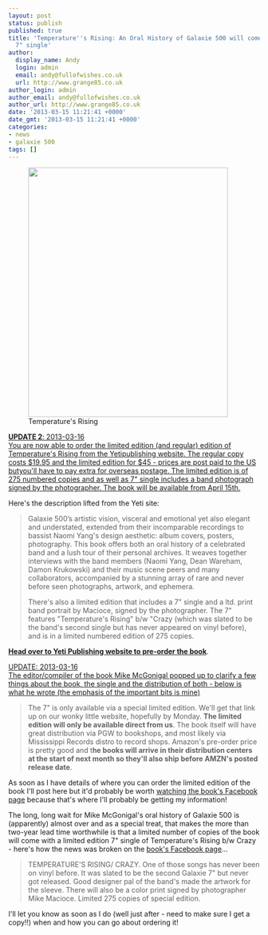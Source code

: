 ```yaml
---
layout: post
status: publish
published: true
title: 'Temperature''s Rising: An Oral History of Galaxie 500 will come with limited
  7" single'
author:
  display_name: Andy
  login: admin
  email: andy@fullofwishes.co.uk
  url: http://www.grange85.co.uk
author_login: admin
author_email: andy@fullofwishes.co.uk
author_url: http://www.grange85.co.uk
date: '2013-03-15 11:21:41 +0000'
date_gmt: '2013-03-15 11:21:41 +0000'
categories:
- news
- galaxie 500
tags: []
---
```

<p><figure class="caption aligncenter"><img src="https://media.fullofwishes.co.uk/images/misc/temprising_book.jpg" width="400" height="500" class /><figcaption class="caption-text"> Temperature's Rising</figcaption></figure>
<p><ins datetime="2013-03-17T09:21:22+00:00"><strong>UPDATE 2</strong>: 2013-03-16<br />
You are now able to order the limited edition (and regular) edition of Temperature's Rising from <a href="http://www.yetipublishing.com/">the Yetipublishing website</a>. The regular copy costs $19.95 and the limited edition for $45 - prices are post paid to the US butyou'll have to pay extra for overseas postage. The limited edition is of 275 numbered copies and as well as 7" single includes a band photograph signed by the photographer. The book will be available from April 15th.</p>
<p>Here's the description lifted from the Yeti site:</p>
<blockquote><p>Galaxie 500’s artistic vision, visceral and emotional yet also elegant and understated, extended from their incomparable recordings to bassist Naomi Yang's design aesthetic: album covers, posters, photography. This book offers both an oral history of a celebrated band and a lush tour of their personal archives. It weaves together interviews with the band members (Naomi Yang, Dean Wareham, Damon Krukowski) and their music scene peers and many collaborators, accompanied by a stunning array of rare and never before seen photographs, artwork, and ephemera.</p>
<p>There's also a limited edition that includes a 7" single and a ltd. print band portrait by Macioce, signed by the photographer. The 7" features "Temperature's Rising" b/w "Crazy (which was slated to be the band's second single but has never appeared on vinyl before), and is in a limited numbered edition of 275 copies.</p></blockquote>
<p><a href="http://www.yetipublishing.com/"><strong>Head over to Yeti Publishing website to pre-order the book</strong></a>.</ins></p>
<p><ins datetime="2013-03-16T13:11:01+00:00">UPDATE: 2013-03-16<br />
The editor/compiler of the book Mike McGonigal popped up to clarify a few things about the book, the single and the distribution of both - below is what he wrote (the emphasis of the important bits is mine)</p>
<blockquote><p>The 7" is only available via a special limited edition. We'll get that link up on our wonky little website, hopefully by Monday. <strong>The limited edition will only be available direct from us</strong>. The book itself will have great distribution via PGW to bookshops, and most likely via Mississippi Records distro to record shops. Amazon's pre-order price is pretty good and t<strong>he books will arrive in their distribution centers at the start of next month so they'll also ship before AMZN's posted release date</strong>.</p></blockquote>
<p>As soon as I have details of where you can order the limited edition of the book I'll post here but it'd probably be worth <a href="https://www.facebook.com/pages/Temperatures-Rising-An-Oral-History-of-Galaxie-500/350620948379605">watching the book's Facebook page</a> because that's where I'll probably be getting my information!</ins></p>
<p>The long, long wait for Mike McGonigal's oral history of Galaxie 500 is (apparently) almost over and as a special treat, that makes the more than two-year lead time worthwhile is that a limited number of copies of the book will come with a limited edition 7" single of Temperature's Rising b/w Crazy - here's how the news was broken on the <a href="https://www.facebook.com/pages/Temperatures-Rising-An-Oral-History-of-Galaxie-500/350620948379605">book's Facebook page</a>...</p>
<blockquote><p>TEMPERATURE'S RISING/ CRAZY. One of those songs has never been on vinyl before. It was slated to be the second Galaxie 7" but never got released. Good designer pal of the band's made the artwork for the sleeve. There will also be a color print signed by photographer Mike Macioce. Limited 275 copies of special edition.</p></blockquote>
<p>I'll let you know as soon as I do (well just after - need to make sure I get a copy!!) when and how you can go about ordering it!</p>
